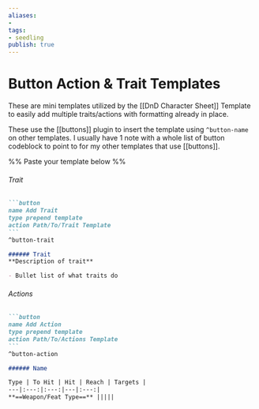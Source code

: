 ```yaml
---
aliases: 
- 
tags:
- seedling
publish: true
---
```


# Button Action & Trait Templates

These are mini templates utilized by the [[DnD Character Sheet]] Template to easily add multiple traits/actions with formatting already in place.

These use the [[buttons]] plugin to insert the template using `^button-name` on other templates. I usually have 1 note with a whole list of button codeblock to point to for my other templates that use [[buttons]].

%% Paste your template below %%

###### Trait
````markdown
```button
name Add Trait
type prepend template
action Path/To/Trait Template
```
^button-trait
````

```markdown
###### Trait
**Description of trait**

- Bullet list of what traits do
```

###### Actions
````markdown
```button
name Add Action
type prepend template
action Path/To/Actions Template
```
^button-action
````


```markdown
###### Name

Type | To Hit | Hit | Reach | Targets |
---|:---:|:---:|---|:---:|
**==Weapon/Feat Type==** |||||

```
